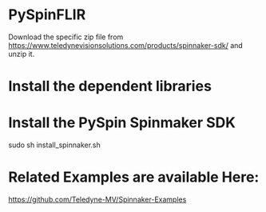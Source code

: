 # PySpinFLIR
Download the specific zip file from https://www.teledynevisionsolutions.com/products/spinnaker-sdk/ and unzip it.

# Install the dependent libraries 

# Install the PySpin Spinmaker SDK
sudo sh install_spinnaker.sh

# Related Examples are available Here:  
https://github.com/Teledyne-MV/Spinnaker-Examples
